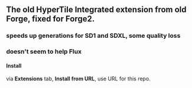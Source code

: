 ## The old **HyperTile Integrated** extension from old Forge, fixed for Forge2. ##
### speeds up generations for SD1 and SDXL, some quality loss ###
### doesn't seem to help Flux ###

#### Install ####
via **Extensions** tab, **Install from URL**, use URL for this repo.

